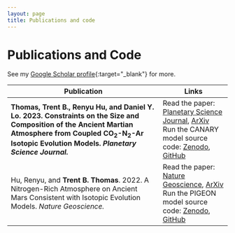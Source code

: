 ```yaml
---
layout: page
title: Publications and code
---
```


# Publications and Code

See my [Google Scholar profile](https://scholar.google.com/citations?user=e_IjiKcAAAAJ&hl=en&authuser=1){:target="_blank"} for more.

<table>
  <thead>
    <tr>
      <th><strong>Publication</strong></th>
      <th><strong>Links</strong></th>
    </tr>
  </thead>
  <tbody>
    <tr>
      <td>
        <strong>Thomas, Trent B.</</strong>, Renyu Hu, and Daniel Y. Lo. 2023. Constraints on the Size and Composition of the Ancient Martian Atmosphere from Coupled CO<sub>2</sub>-N<sub>2</sub>-Ar Isotopic Evolution Models. <em>Planetary Science Journal.</em>
      </td>
      <td>
        Read the paper: <a href="https://doi.org/10.3847/PSJ/acb924" target="_blank">Planetary Science Journal</a>, <a href="https://arxiv.org/abs/2302.04241" target="_blank">ArXiv</a><br />
        Run the CANARY model source code: <a href="https://zenodo.org/record/7600495#.ZAKP0S-B0Q0" target="_blank">Zenodo</a>, <a href="https://github.com/trentagon/canary" target="_blank">GitHub</a>
      </td>
    </tr>
    <tr>
      <td>
        Hu, Renyu, and <strong>Trent B. Thomas</strong>. 2022. A Nitrogen-Rich Atmosphere on Ancient Mars Consistent with Isotopic Evolution Models. <em>Nature Geoscience.</em>
      </td>
      <td>
        Read the paper: <a href="https://www.nature.com/articles/s41561-021-00886-y" target="_blank">Nature Geoscience</a>, <a href="https://arxiv.org/abs/2202.04825" target="_blank">ArXiv</a><br />
        Run the PIGEON model source code: <a href="https://doi.org/10.5281/zenodo.5760095" target="_blank">Zenodo</a>, <a href="https://github.com/trentagon/pigeon" target="_blank">GitHub</a>
      </td>
    </tr>
  </tbody>
</table>
